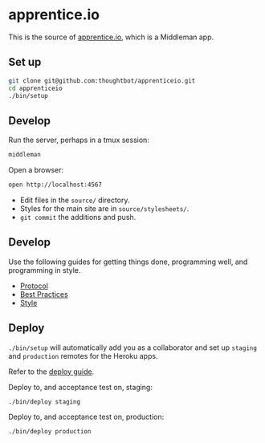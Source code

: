apprentice.io
=============

This is the source of [apprentice.io], which is a Middleman app.

[apprentice.io]: http://apprentice.io

Set up
------

```bash
git clone git@github.com:thoughtbot/apprenticeio.git
cd apprenticeio
./bin/setup
```

Develop
-------

Run the server, perhaps in a tmux session:

```bash
middleman
```

Open a browser:

```bash
open http://localhost:4567
```

* Edit files in the `source/` directory.
* Styles for the main site are in `source/stylesheets/`.
* `git commit` the additions and push.

Develop
-------

Use the following guides for getting things done, programming well, and
programming in style.

* [Protocol]
* [Best Practices]
* [Style]

[Protocol]: http://github.com/thoughtbot/guides/blob/master/protocol
[Best Practices]: http://github.com/thoughtbot/guides/blob/master/best-practices
[Style]: http://github.com/thoughtbot/guides/blob/master/style

Deploy
------

`./bin/setup` will automatically add you as a collaborator
and set up `staging` and `production` remotes for the Heroku apps.

Refer to the [deploy guide].

[deploy guide]: https://github.com/thoughtbot/guides/tree/master/protocol#deploy

Deploy to, and acceptance test on, staging:

```bash
./bin/deploy staging
```

Deploy to, and acceptance test on, production:

```
./bin/deploy production
```
